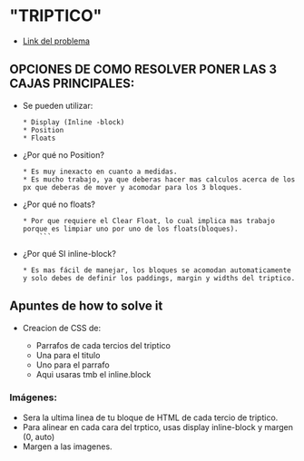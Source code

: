 # "TRIPTICO"
* [Link del problema](https://lms.laboratoria.la/cohorts/cdmx-2017-10-bc-core-am/courses/interactive-site/00-html-and-css/10-guided-exercises)

## OPCIONES DE COMO RESOLVER PONER LAS 3 CAJAS PRINCIPALES:
* Se pueden utilizar:
    ```
    * Display (Inline -block)
    * Position
    * Floats
    ```
* ¿Por qué no Position?
    ```
    * Es muy inexacto en cuanto a medidas.
    * Es mucho trabajo, ya que deberas hacer mas calculos acerca de los px que deberas de mover y acomodar para los 3 bloques.
    ```
* ¿Por qué no floats?
    ```
    * Por que requiere el Clear Float, lo cual implica mas trabajo porque es limpiar uno por uno de los floats(bloques).
        ```

* ¿Por qué SI inline-block?
    ```
    * Es mas fácil de manejar, los bloques se acomodan automaticamente y solo debes de definir los paddings, margin y widths del triptico.
    ```

## Apuntes de how to solve it
* Creacion de CSS de:

    * Parrafos de cada tercios del triptico
    * Una para el titulo
    * Uno para el parrafo
    * Aqui usaras tmb el inline.block

### Imágenes:
* Sera la ultima linea de tu bloque de HTML de cada tercio de triptico.
* Para alinear en cada cara del trptico, usas display inline-block y margen (0, auto)
* Margen a las imagenes.

